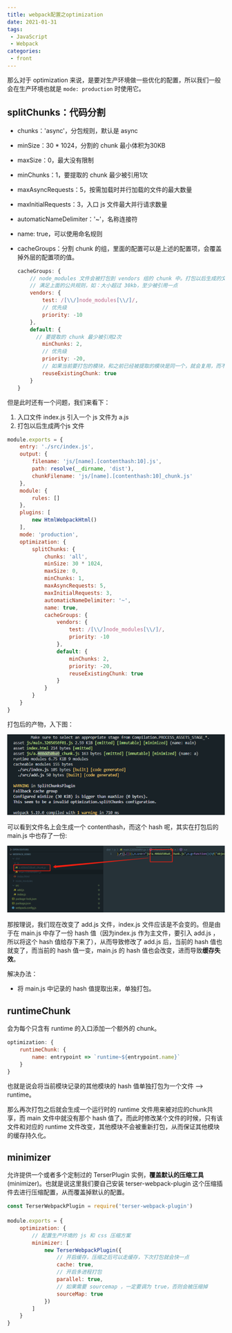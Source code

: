 ```yaml
---
title: webpack配置之optimization
date: 2021-01-31
tags:
 - JavaScript
 - Webpack
categories:
 - front
---
```


 那么对于 optimization 来说，是要对生产环境做一些优化的配置，所以我们一般会在生产环境也就是 `mode: production` 时使用它。

## splitChunks：代码分割

- chunks：'async'，分包规则，默认是 async

- minSize：30 * 1024，分割的 chunk 最小体积为30KB

- maxSize：0，最大没有限制

- minChunks：1，要提取的 chunk 最少被引用1次

- maxAsyncRequests：5，按需加载时并行加载的文件的最大数量

- maxInitialRequests：3，入口 js 文件最大并行请求数量

- automaticNameDelimiter：'~'，名称连接符

- name: true，可以使用命名规则

- cacheGroups：分割 chunk 的组，里面的配置可以是上述的配置项，会覆盖掉外层的配置项的值。

  ```js
  cacheGroups: {
      // node_modules 文件会被打包到 vendors 组的 chunk 中。打包以后生成的文件名 vendors~xxx.js， ~ 就是上面说的连接符
      // 满足上面的公共规则，如：大小超过 30kb，至少被引用一点
      vendors: {
          test: /[\\/]node_modules[\\/]/,
          // 优先级
          priority: -10
      },
      default: {
      	// 要提取的 chunk 最少被引用2次
          minChunks: 2,
          // 优先级
          priority: -20,
          // 如果当前要打包的模块，和之前已经被提取的模块是同一个，就会复用，而不是重新打包模块
          reuseExistingChunk: true
      }
  }
  ```

但是此时还有一个问题，我们来看下：

1. 入口文件 index.js 引入一个 js 文件为 a.js
2. 打包以后生成两个js 文件

```js
module.exports = {
    entry: './src/index.js',
    output: {
        filename: 'js/[name].[contenthash:10].js',
        path: resolve(__dirname, 'dist'),
        chunkFilename: 'js/[name].[contenthash:10]_chunk.js'
    },
    module: {
        rules: []
    },
    plugins: [
        new HtmlWebpackHtml()
    ],
    mode: 'production',
    optimization: {
        splitChunks: {
            chunks: 'all',
            minSize: 30 * 1024,
            maxSize: 0,
            minChunks: 1,
            maxAsyncRequests: 5,
            maxInitialRequests: 3,
            automaticNameDelimiter: '~',
            name: true,
            cacheGroups: {
                vendors: {
                    test: /[\\/]node_modules[\\/]/,
                    priority: -10
                },
                default: {
                    minChunks: 2,
                    priority: -20,
                    reuseExistingChunk: true
                }
            }
        }
    }
}
```

打包后的产物，入下图：

![](../imgs/webpack_optimization.png)

可以看到文件名上会生成一个 contenthash，而这个 hash 呢，其实在打包后的 main.js 中也存了一份:

![](../imgs/contenthash_cache.png)

那按理说，我们现在改变了 add.js 文件，index.js 文件应该是不会变的。但是由于在 main.js 中存了一份 hash 值（因为index.js 作为主文件，要引入 add.js ，所以将这个 hash 值给存下来了），从而导致修改了 add.js 后，当前的 hash 值也就变了，而当前的 hash 值一变，main.js 的 hash 值也会改变，进而导致**缓存失效**。

解决办法：

- 将 main.js 中记录的 hash 值提取出来，单独打包。

## runtimeChunk

会为每个只含有 runtime 的入口添加一个额外的 chunk。

```js
optimization: {
    runtimeChunk: {
        name: entrypoint => `runtime~${entrypoint.name}`
    }
}
```

也就是说会将当前模块记录的其他模块的 hash 值单独打包为一个文件 --> runtime。

那么再次打包之后就会生成一个运行时的 runtime 文件用来被对应的chunk共享，而 main 文件中就没有那个 hash 值了。而此时修改某个文件的时候，只有该文件和对应的 runtime 文件改变，其他模块不会被重新打包，从而保证其他模块的缓存持久化。

## minimizer

允许提供一个或者多个定制过的 TerserPlugin 实例，**覆盖默认的压缩工具**(minimizer)。也就是说这里我们要自己安装 terser-webpack-plugin 这个压缩插件去进行压缩配置，从而覆盖掉默认的配置。

```js
const TerserWebpackPlugin = require('terser-webpack-plugin')

module.exports = {
    optimization: {
        // 配置生产环境的 js 和 css 压缩方案
        minimizer: [
            new TerserWebpackPlugin({
                // 开启缓存，压缩之后可以走缓存，下次打包就会快一点
                cache: true,
                // 开启多进程打包
                parallel: true,
                // 如果需要 sourcemap ，一定要调为 true，否则会被压缩掉
                sourceMap: true
            })
        ]
    }
}
```

